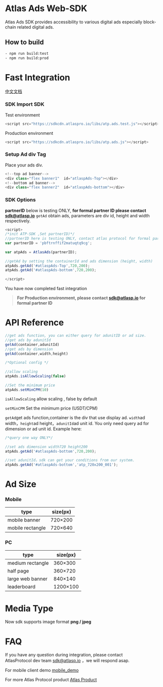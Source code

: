 # Atlas Ads Web-SDK
Atlas Ads SDK provides accessibility to various digital ads especially block-chain related digital ads.

## How to build

```bash
- npm run build:test
- npm run build:prod
```


# Fast Integration
[中文文档](https://sdkcdn.atlaspro.io/sdk/WIKI/wikisite/index.html)

### SDK Import SDK
Test environment
```javascript
<script src="https://sdkcdn.atlaspro.io/libs/atp.ads.test.js"></script>
```
Production environment
```javascript
<script src="https://sdkcdn.atlaspro.io/libs/atp.ads.js"></script>
```
### Setup Ad div Tag
Place your ads div.
```javascript
<!--top ad banner-->  
<div class="flex banner1"  id="atlaspAds-Top"></div>  
<!--bottom ad banner-->  
<div class="flex banner2"  id="atlaspAds-bottom"></div>
```
### SDK Options

**partnerID** below is testing ONLY, **for formal partner ID please contact [sdk@atlasp.io](mailto:sdk@atlasp.io)**
`getAd` obtain ads, parameters are div id, height and width respectively.
```javascript
<script>  
/*init ATP-SDK ,Set partnerID)*/  
//partnerID here is testing ONLY, contact atlas protocol for formal partner ID.  
var partnerID = 'pbftrnffif2matuqtq9cg';  
  
var atpAds = AtlasAds(partnerID);  
  
//getAd by setting the containerId and ads dimension (height, width) 
atpAds.getAd('#atlaspAds-Top',720,200);  
atpAds.getAd('#atlaspAds-bottom',720,200);  
  
</script>
```
You have now completed fast integration
> **For Production environment, please contact [sdk@atlasp.io](mailto:sdk@atlasp.io) for formal partner ID**

# API Reference
```javascript
//get ads function, you can either query for adunitID or ad size.
//get ads by adunitId
getAd(container,adunitId)  
//get ads by dimension  
getAd(container,width,height)  
  
/*Optional config */  
  
//allow scaling   
atpAds.isAllowScaling(false)  
  
//Set the minimum price
atpAds.setMinCPM(10)
```
`isAllowScaling` allow scaling , false by default

`setMinCPM` Set the minimum price (USDT/CPM)

`getAd`get ads function,container is the div that use display ad. `width`ad width，`height`ad height，`adunitId`ad unit id. You only need query ad for dimension or ad unit id. Example here:
```javascript
/*query one way ONLY*/  
  
//set ads dimension width720 height200  
atpAds.getAd('#atlaspAds-bottom',720,200);

//set adunitId，sdk can get your conditions from our system.  
atpAds.getAd('#atlaspAds-bottom','atp_720x200_001');
```

# Ad Size

### Mobile
| type            |size(px)       |    
|----------------|---------------------
|mobile banner      |720×200        |   
|mobile rectangle      |720×640        |
### PC
| type            |size(px)       |
|----------------|---------------------
|medium rectangle        |360×300        |
|half page          |360×720        |
|large web banner          |840×140        |
|leaderboard       |1200×100        |

# Media Type

Now sdk supports image format **png / jpeg**


# FAQ

If you have any question during integration, please contact  
AtlasProtocol dev team  [sdk@atlasp.io](mailto:sdk@atlasp.io) ，we will respond asap.

For mobile client demo [mobile_demo](http://releases.atlasp.io/sdk/SDK-WEB-DEMO/ATP-WEBSDK-DEMO.zip)

For more Atlas Protocol product [Atlas Product](https://www.atlaspro.io/product/)



